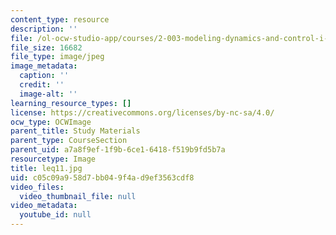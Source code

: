 ```yaml
---
content_type: resource
description: ''
file: /ol-ocw-studio-app/courses/2-003-modeling-dynamics-and-control-i-spring-2005/c05c09a958d7bb049f4ad9ef3563cdf8_leq11.jpg
file_size: 16682
file_type: image/jpeg
image_metadata:
  caption: ''
  credit: ''
  image-alt: ''
learning_resource_types: []
license: https://creativecommons.org/licenses/by-nc-sa/4.0/
ocw_type: OCWImage
parent_title: Study Materials
parent_type: CourseSection
parent_uid: a7a8f9ef-1f9b-6ce1-6418-f519b9fd5b7a
resourcetype: Image
title: leq11.jpg
uid: c05c09a9-58d7-bb04-9f4a-d9ef3563cdf8
video_files:
  video_thumbnail_file: null
video_metadata:
  youtube_id: null
---
```

